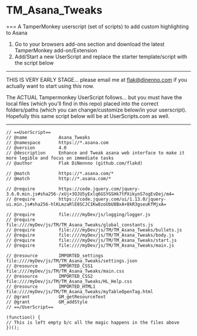 # TM_Asana_Tweaks
===
A TamperMonkey userscript (set of scripts) to add custom highlighting to Asana

1. Go to your browsers add-ons section and download the latest 
   TamperMonkey add-on/Extension
1. Add/Start a new UserScript and replace the starter template/script 
   with the script below
   
************************************************************************
THIS IS VERY EARLY STAGE... please email me at flak@dinenno.com if you 
actually want to start using this now.

The ACTUAL Tampermonkey UserScript follows... but you must have the local 
files (which you'll find in this repo) placed into the correct folders/paths 
(which you can change/customize below/in your userscript).  Hopefully this 
same script below will be at UserScripts.com as well.
************************************************************************

    // ==UserScript==
    // @name            Asana_Tweaks
    // @namespace       https://*.asana.com
    // @version         4.0
    // @description     Enhance and Tweak asana web interface to make it more legible and focus on immediate tasks
    // @author          Flak DiNennno (github.com/flakd)
    
    // @match           https://*.asana.com/*
    // @match           http://*.asana.com/*

    // @require         https://code.jquery.com/jquery-3.6.0.min.js#sha256-/xUj+3OJU5yExlq6GSYGSHk7tPXikynS7ogEvDej/m4=
    // @require         https://code.jquery.com/ui/1.13.0/jquery-ui.min.js#sha256-hlKLmzaRlE8SCJC1Kw8zoUbU8BxA+8kR3gseuKfMjxA=

    // @require         file:////myDev/js/logging/logger.js
    // @require         file:////myDev/js/TM/TM_Asana_Tweaks/global_constants.js
    // @require         file:////myDev/js/TM/TM_Asana_Tweaks/bullets.js
    // @require         file:////myDev/js/TM/TM_Asana_Tweaks/body.js
    // @require         file:////myDev/js/TM/TM_Asana_Tweaks/start.js
    // @require         file:////myDev/js/TM/TM_Asana_Tweaks/main.js
    
    // @resource        IMPORTED_settings file:////myDev/js/TM/TM_Asana_Tweaks/settings.json
    // @resource        IMPORTED_CSS1 file:////myDev/js/TM/TM_Asana_Tweaks/main.css
    // @resource        IMPORTED_CSS2 file:////myDev/js/TM/TM_Asana_Tweaks/HL_Help.css
    // @resource        IMPORTED_HTML1 file:////myDev/js/TM/TM_Asana_Tweaks/myTableOpenTag.html
    // @grant           GM_getResourceText
    // @grant           GM_addStyle
    // ==/UserScript==
    
    (function() {
    // This is left empty b/c all the magic happens in the files above
    })();

